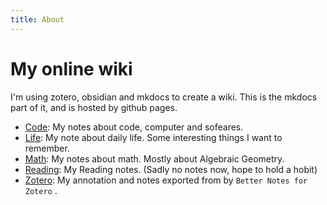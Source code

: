 ```yaml
---
title: About
---
```

# My online wiki
I'm using zotero, obsidian and mkdocs to create a wiki.
This is the mkdocs part of it, and is hosted by github pages.

<!-- - [About](/wiki/About/index): More details about this wiki. -->
- [Code](/wiki/Code/index): My notes about code, computer and sofeares.
- [Life](/wiki/Life/index): My note about daily life. Some interesting things I want to remember.
- [Math](/wiki/Math/index): My notes about math. Mostly about Algebraic Geometry.
- [Reading](/wiki/Reading/index): My Reading notes. (Sadly no notes now, hope to hold a hobit)
- [Zotero](/wiki/zotero/index): My annotation and notes exported from by `Better Notes for Zotero` .
